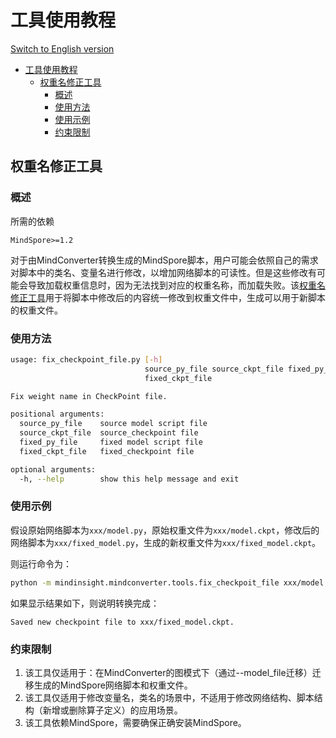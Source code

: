 # 工具使用教程

[Switch to English version](./README.md)

<!-- TOC -->

- [工具使用教程](#工具使用教程)
    - [权重名修正工具](#权重名修正工具)
        - [概述](#概述)
        - [使用方法](#使用方法)
        - [使用示例](#使用示例)
        - [约束限制](#约束限制)

<!-- /TOC -->

## 权重名修正工具

### 概述

所需的依赖

```text
MindSpore>=1.2
```

对于由MindConverter转换生成的MindSpore脚本，用户可能会依照自己的需求对脚本中的类名、变量名进行修改，以增加网络脚本的可读性。但是这些修改有可能会导致加载权重信息时，因为无法找到对应的权重名称，而加载失败。该[权重名修正工具](./fix_checkpoint_file.py)用于将脚本中修改后的内容统一修改到权重文件中，生成可以用于新脚本的权重文件。

### 使用方法

```bash
usage: fix_checkpoint_file.py [-h]
                              source_py_file source_ckpt_file fixed_py_file
                              fixed_ckpt_file

Fix weight name in CheckPoint file.

positional arguments:
  source_py_file    source model script file
  source_ckpt_file  source_checkpoint file
  fixed_py_file     fixed model script file  
  fixed_ckpt_file   fixed_checkpoint file

optional arguments:
  -h, --help        show this help message and exit
```

### 使用示例

假设原始网络脚本为`xxx/model.py`，原始权重文件为`xxx/model.ckpt`，修改后的网络脚本为`xxx/fixed_model.py`，生成的新权重文件为`xxx/fixed_model.ckpt`。

则运行命令为：

```bash
python -m mindinsight.mindconverter.tools.fix_checkpoit_file xxx/model.py xxx/model.ckpt xxx/fixed_model.py xxx/fixed_model.ckpt
```

如果显示结果如下，则说明转换完成：

```text
Saved new checkpoint file to xxx/fixed_model.ckpt.
```

### 约束限制

1. 该工具仅适用于：在MindConverter的图模式下（通过--model_file迁移）迁移生成的MindSpore网络脚本和权重文件。
2. 该工具仅适用于修改变量名，类名的场景中，不适用于修改网络结构、脚本结构（新增或删除算子定义）的应用场景。
3. 该工具依赖MindSpore，需要确保正确安装MindSpore。
